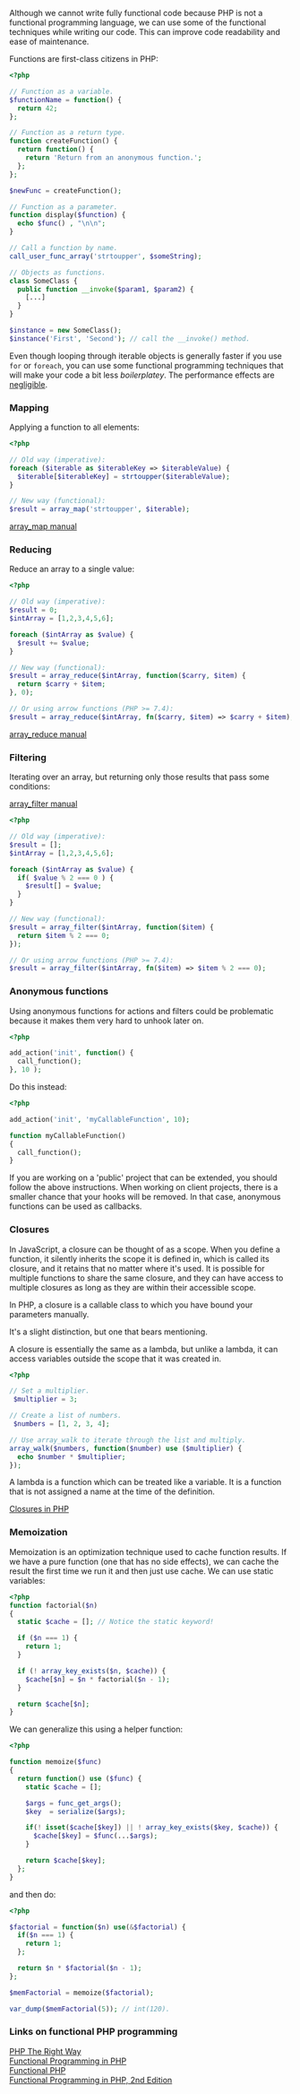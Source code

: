 Although we cannot write fully functional code because PHP is not a functional programming language, we can use some of the functional techniques while writing our code. This can improve code readability and ease of maintenance.

Functions are first-class citizens in PHP:

```php
<?php

// Function as a variable.
$functionName = function() {
  return 42;
};

// Function as a return type.
function createFunction() {
  return function() {
    return 'Return from an anonymous function.';
  };
};

$newFunc = createFunction();

// Function as a parameter.
function display($function) {
  echo $func() , "\n\n";
}

// Call a function by name.
call_user_func_array('strtoupper', $someString);

// Objects as functions.
class SomeClass {
  public function __invoke($param1, $param2) {
    [...]
  }
}

$instance = new SomeClass();
$instance('First', 'Second'); // call the __invoke() method.
```

Even though looping through iterable objects is generally faster if you use `for` or `foreach`, you can use some functional programming techniques that will make your code a bit less _boilerplatey_. The performance effects are [negligible](https://stackoverflow.com/questions/18144782/performance-of-foreach-array-map-with-lambda-and-array-map-with-static-function).

### Mapping

Applying a function to all elements:

```php
<?php

// Old way (imperative):
foreach ($iterable as $iterableKey => $iterableValue) {
  $iterable[$iterableKey] = strtoupper($iterableValue);
}

// New way (functional):
$result = array_map('strtoupper', $iterable);
```

[array_map manual](https://php.net/manual/en/function.array-map.php)

### Reducing

Reduce an array to a single value:

```php
<?php

// Old way (imperative):
$result = 0;
$intArray = [1,2,3,4,5,6];

foreach ($intArray as $value) {
  $result += $value;
}

// New way (functional):
$result = array_reduce($intArray, function($carry, $item) {
  return $carry + $item;
}, 0);

// Or using arrow functions (PHP >= 7.4):
$result = array_reduce($intArray, fn($carry, $item) => $carry + $item);
```

[array_reduce manual](https://php.net/manual/en/function.array-reduce.php)

### Filtering

Iterating over an array, but returning only those results that pass some conditions:

[array_filter manual](https://php.net/manual/en/function.array-filter.php)

```php
<?php

// Old way (imperative):
$result = [];
$intArray = [1,2,3,4,5,6];

foreach ($intArray as $value) {
  if( $value % 2 === 0 ) {
    $result[] = $value;
  }
}

// New way (functional):
$result = array_filter($intArray, function($item) {
  return $item % 2 === 0;
});

// Or using arrow functions (PHP >= 7.4):
$result = array_filter($intArray, fn($item) => $item % 2 === 0);
```

### Anonymous functions

Using anonymous functions for actions and filters could be problematic because it makes them very hard to unhook later on.

```php
<?php

add_action('init', function() {
  call_function();
}, 10 );
```

Do this instead:

```php
<?php

add_action('init', 'myCallableFunction', 10);

function myCallableFunction()
{
  call_function();
}
```

If you are working on a 'public' project that can be extended, you should follow the above instructions. When working on client projects, there is a smaller chance that your hooks will be removed. In that case, anonymous functions can be used as callbacks.

### Closures

In JavaScript, a closure can be thought of as a scope. When you define a function, it silently inherits the scope it is defined in, which is called its closure, and it retains that no matter where it's used. It is possible for multiple functions to share the same closure, and they can have access to multiple closures as long as they are within their accessible scope.

In PHP, a closure is a callable class to which you have bound your parameters manually.

It's a slight distinction, but one that bears mentioning.

A closure is essentially the same as a lambda, but unlike a lambda, it can access variables outside the scope that it was created in.

```php
<?php

// Set a multiplier.
 $multiplier = 3;

// Create a list of numbers.
 $numbers = [1, 2, 3, 4];

// Use array_walk to iterate through the list and multiply.
array_walk($numbers, function($number) use ($multiplier) {
  echo $number * $multiplier;
});
```

A lambda is a function which can be treated like a variable. It is a function that is not assigned a name at the time of the definition.

[Closures in PHP](http://php.net/manual/en/class.closure.php)

### Memoization

Memoization is an optimization technique used to cache function results. If we have a pure function (one that has no side effects), we can cache the result the first time we run it and then just use cache. We can use static variables:

```php
<?php
function factorial($n)
{
  static $cache = []; // Notice the static keyword!

  if ($n === 1) {
    return 1;
  }

  if (! array_key_exists($n, $cache)) {
    $cache[$n] = $n * factorial($n - 1);
  }

  return $cache[$n];
}
```

We can generalize this using a helper function:

```php
<?php

function memoize($func)
{
  return function() use ($func) {
    static $cache = [];

    $args = func_get_args();
    $key  = serialize($args);

    if(! isset($cache[$key]) || ! array_key_exists($key, $cache)) {
      $cache[$key] = $func(...$args);
    }

    return $cache[$key];
  };
}
```

and then do:

```php
<?php

$factorial = function($n) use(&$factorial) {
  if($n === 1) {
    return 1;
  };

  return $n * $factorial($n - 1);
};

$memFactorial = memoize($factorial);

var_dump($memFactorial(5)); // int(120).
```

### Links on functional PHP programming

[PHP The Right Way](https://phptherightway.com/pages/Functional-Programming.html)  
[Functional Programming in PHP](https://www.liip.ch/en/blog/functional-programming-in-php)  
[Functional PHP](https://apiumhub.com/tech-blog-barcelona/functional-php/)  
[Functional Programming in PHP, 2nd Edition](https://www.phparch.com/books/functional-programming-in-php/)


